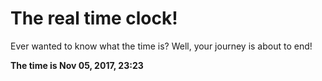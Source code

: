 # The real time clock!

Ever wanted to know what the time is? Well, your journey is about to end!

**The time is Nov 05, 2017, 23:23**